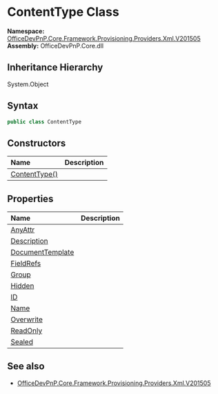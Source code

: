 # ContentType Class
  

**Namespace:** [OfficeDevPnP.Core.Framework.Provisioning.Providers.Xml.V201505](OfficeDevPnP.Core.Framework.Provisioning.Providers.Xml.V201505.md)  
**Assembly:** OfficeDevPnP.Core.dll  
## Inheritance Hierarchy
System.Object  
## Syntax
```C#
public class ContentType
```
## Constructors
|**Name**|**Description**|
|:-----|:-----|
| [ContentType()](OfficeDevPnP.Core.Framework.Provisioning.Providers.Xml.V201505.ContentType.ctor1.md) |  
## Properties
|**Name**|**Description**|
|:-----|:-----|
| [AnyAttr](OfficeDevPnP.Core.Framework.Provisioning.Providers.Xml.V201505.ContentType.AnyAttr.md) | 
| [Description](OfficeDevPnP.Core.Framework.Provisioning.Providers.Xml.V201505.ContentType.Description.md) | 
| [DocumentTemplate](OfficeDevPnP.Core.Framework.Provisioning.Providers.Xml.V201505.ContentType.DocumentTemplate.md) | 
| [FieldRefs](OfficeDevPnP.Core.Framework.Provisioning.Providers.Xml.V201505.ContentType.FieldRefs.md) | 
| [Group](OfficeDevPnP.Core.Framework.Provisioning.Providers.Xml.V201505.ContentType.Group.md) | 
| [Hidden](OfficeDevPnP.Core.Framework.Provisioning.Providers.Xml.V201505.ContentType.Hidden.md) | 
| [ID](OfficeDevPnP.Core.Framework.Provisioning.Providers.Xml.V201505.ContentType.ID.md) | 
| [Name](OfficeDevPnP.Core.Framework.Provisioning.Providers.Xml.V201505.ContentType.Name.md) | 
| [Overwrite](OfficeDevPnP.Core.Framework.Provisioning.Providers.Xml.V201505.ContentType.Overwrite.md) | 
| [ReadOnly](OfficeDevPnP.Core.Framework.Provisioning.Providers.Xml.V201505.ContentType.ReadOnly.md) | 
| [Sealed](OfficeDevPnP.Core.Framework.Provisioning.Providers.Xml.V201505.ContentType.Sealed.md) | 
## See also
- [OfficeDevPnP.Core.Framework.Provisioning.Providers.Xml.V201505](OfficeDevPnP.Core.Framework.Provisioning.Providers.Xml.V201505.md)
